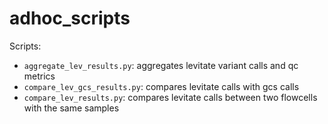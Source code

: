 # adhoc_scripts

Scripts:

- ``aggregate_lev_results.py``:   aggregates levitate variant calls and qc metrics
- ``compare_lev_gcs_results.py``: compares levitate calls with gcs calls
- ``compare_lev_results.py``:     compares levitate calls between two flowcells with the same samples
